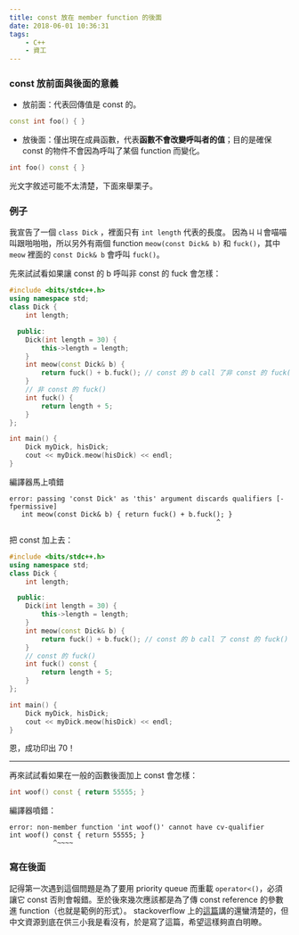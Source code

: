 ```yaml
---
title: const 放在 member function 的後面
date: 2018-06-01 10:36:31
tags:
    - C++
    - 資工
---
```

### const 放前面與後面的意義
* 放前面：代表回傳值是 const 的。
``` c++
const int foo() { }
```
* 放後面：僅出現在成員函數，代表<b>函數不會改變呼叫者的值</b>；目的是確保 const 的物件不會因為呼叫了某個 function 而變化。
``` c++
int foo() const { }
```
光文字敘述可能不太清楚，下面來舉栗子。

<!--more-->

### 例子
我宣告了一個 `class Dick` ，裡面只有 `int length` 代表的長度。
因為ㄐㄐ會喵喵叫跟啪啪啪，所以另外有兩個 function `meow(const Dick& b)` 和 `fuck()`，其中 `meow` 裡面的 `const Dick& b` 會呼叫 `fuck()`。

先來試試看如果讓 const 的 b 呼叫非 const 的 fuck 會怎樣：

``` c++
#include <bits/stdc++.h>
using namespace std;
class Dick {
    int length;

  public:
    Dick(int length = 30) {
        this->length = length;
    }
    int meow(const Dick& b) {
        return fuck() + b.fuck(); // const 的 b call 了非 const 的 fuck()
    }
    // 非 const 的 fuck()
    int fuck() {
        return length + 5;
    }
};

int main() {
    Dick myDick, hisDick;
    cout << myDick.meow(hisDick) << endl;
}
```
編譯器馬上噴錯
```
error: passing 'const Dick' as 'this' argument discards qualifiers [-fpermissive]
   int meow(const Dick& b) { return fuck() + b.fuck(); }
                                                    ^
```
把 const 加上去：
``` c++
#include <bits/stdc++.h>
using namespace std;
class Dick {
    int length;

  public:
    Dick(int length = 30) {
        this->length = length;
    }
    int meow(const Dick& b) {
        return fuck() + b.fuck(); // const 的 b call 了 const 的 fuck()
    }
    // const 的 fuck()
    int fuck() const {
        return length + 5;
    }
};

int main() {
    Dick myDick, hisDick;
    cout << myDick.meow(hisDick) << endl;
}
```
恩，成功印出 70！

* * *

再來試試看如果在一般的函數後面加上 const 會怎樣：
``` c++
int woof() const { return 55555; }
```
編譯器噴錯：
```
error: non-member function 'int woof()' cannot have cv-qualifier
int woof() const { return 55555; }
           ^~~~~
```

### 寫在後面
記得第一次遇到這個問題是為了要用 priority queue 而重載 `operator<()`，必須讓它 const 否則會報錯。至於後來幾次應該都是為了傳 const reference 的參數進 function（也就是範例的形式）。
stackoverflow 上的[這篇](https://stackoverflow.com/questions/4059932/what-is-the-meaning-of-a-const-at-end-of-a-member-function)講的還蠻清楚的，但中文資源到底在供三小我是看沒有，於是寫了這篇，希望這樣夠直白明瞭。

